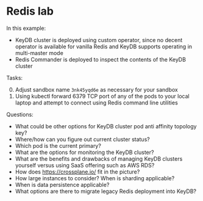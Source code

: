 # Redis lab

In this example:

* KeyDB cluster is deployed using custom operator, since no decent operator
  is available for vanilla Redis and KeyDB supports operating in multi-master mode
* Redis Commander is deployed to inspect the contents of the KeyDB cluster

Tasks:

0. Adjust sandbox name `3nk45yqd6e` as necessary for your sandbox
1. Using kubectl forward 6379 TCP port of any of the pods to your local laptop
   and attempt to connect using Redis command line utilities

Questions:

* What could be other options for KeyDB cluster pod anti affinity topology key?
* Where/how can you figure out current cluster status?
* Which pod is the current primary?
* What are the options for monitoring the KeyDB cluster?
* What are the benefits and drawbacks of managing KeyDB clusters yourself
  versus using SaaS offering such as AWS RDS?
* How does https://crossplane.io/ fit in the picture?
* How large instances to consider? When is sharding applicable?
* When is data persistence applicable?
* What options are there to migrate legacy Redis deployment into KeyDB?

